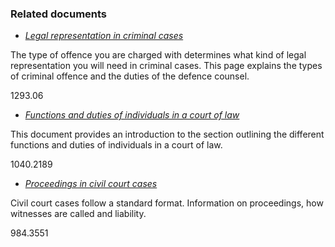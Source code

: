 ###  Related documents

  * [ _Legal representation in criminal cases_ ](/en/justice/criminal-law/criminal-trial/legal-representation-in-criminal-cases/)

The type of offence you are charged with determines what kind of legal
representation you will need in criminal cases. This page explains the types
of criminal offence and the duties of the defence counsel.

1293.06

  * [ _Functions and duties of individuals in a court of law_ ](/en/justice/courtroom/functions-and-duties-of-individuals-in-a-court-of-law/)

This document provides an introduction to the section outlining the different
functions and duties of individuals in a court of law.

1040.2189

  * [ _Proceedings in civil court cases_ ](/en/justice/civil-law/proceedings-in-civil-court-cases/)

Civil court cases follow a standard format. Information on proceedings, how
witnesses are called and liability.

984.3551
